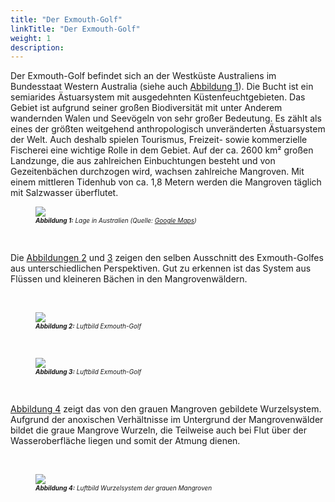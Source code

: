 ```yaml
---
title: "Der Exmouth-Golf"
linkTitle: "Der Exmouth-Golf"
weight: 1
description:
---
```


Der Exmouth-Golf befindet sich an der Westküste Australiens im Bundesstaat Western Australia (siehe auch <a href="/de/docs/beispielmodell_exmouth_gulf/der_exmouth_golf/#Abbildung_1">Abbildung 1</a>). Die Bucht ist ein semiarides Ästuarsystem mit ausgedehnten Küstenfeuchtgebieten. Das Gebiet ist aufgrund seiner großen Biodiversität mit unter Anderem wandernden Walen und Seevögeln von sehr großer Bedeutung. Es zählt als eines der größten weitgehend anthropologisch unveränderten Ästuarsystem der Welt. Auch deshalb spielen Tourismus, Freizeit- sowie kommerzielle Fischerei eine wichtige Rolle in dem Gebiet. Auf der ca. 2600 km² großen Landzunge, die aus zahlreichen Einbuchtungen besteht und von Gezeitenbächen durchzogen wird, wachsen zahlreiche Mangroven. Mit einem mittleren Tidenhub von ca. 1,8 Metern werden die Mangroven täglich mit Salzwasser überflutet.


<figure>
<a name="Abbildung_1"></a>
<img src="/pictures/exmouth_gulf/Lage.jpg"/>
<figcaption><font size = "1"><i><b>Abbildung 1:</b> Lage in Australien (Quelle: <a href="https://www.google.de/maps">Google Maps</a>)</i></font></figcaption>
</figure><p>
&nbsp;
<p>

Die <a href="/de/docs/beispielmodell_exmouth_gulf/der_exmouth_golf/#Abbildung_2">Abbildungen 2</a> und <a href="/de/docs/beispielmodell_exmouth_gulf/der_exmouth_golf/#Abbildung_3">3</a> zeigen den selben Ausschnitt des Exmouth-Golfes aus unterschiedlichen Perspektiven. Gut zu erkennen ist das System aus Flüssen und kleineren Bächen in den Mangrovenwäldern.
&nbsp;
<p>
&nbsp;

<figure>
<a name="Abbildung_2"></a>
<img src="/pictures/exmouth_gulf/mangroven_luftbild_1.jpg">
<figcaption><font size = "1"><i><b>Abbildung 2:</b> Luftbild Exmouth-Golf</i></font></figcaption>
</figure><p>
&nbsp;

<figure>
<a name="Abbildung_3"></a>
<img src="/pictures/exmouth_gulf/mangroven_luftbild_2.jpg">
<figcaption><font size = "1"><i><b>Abbildung 3:</b> Luftbild Exmouth-Golf</i></font></figcaption>
</figure><p>
&nbsp;

<a href="/de/docs/beispielmodell_exmouth_gulf/der_exmouth_golf/#Abbildung_4">Abbildung 4</a> zeigt das von den grauen Mangroven gebildete Wurzelsystem. Aufgrund der anoxischen Verhältnisse im Untergrund der Mangrovenwälder bildet die graue Mangrove Wurzeln, die Teilweise auch bei Flut über der Wasseroberfläche liegen und somit der Atmung dienen.
&nbsp;
<p>
&nbsp;

<figure>
<a name="Abbildung_4"></a>
<img src="/pictures/exmouth_gulf/mangroven_wurzeln.jpg">
<figcaption><font size = "1"><i><b>Abbildung 4:</b> Luftbild Wurzelsystem der grauen Mangroven</i></font></figcaption>
</figure><p>

